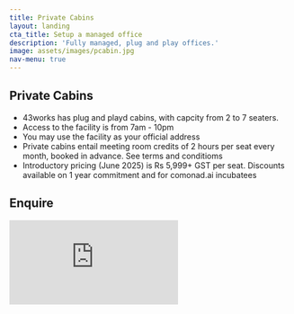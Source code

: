 ```yaml
---
title: Private Cabins
layout: landing
cta_title: Setup a managed office
description: 'Fully managed, plug and play offices.'
image: assets/images/pcabin.jpg
nav-menu: true
---
```


<!-- Main -->
<div id="main">

<!-- One -->
<section id="one">
	<div class="inner">
        <div class="row 200%">
            <div class="5u 12u$(medium)" markdown="1">
            <h2 id="elements">Private Cabins</h2>
                <ul>
		<li>43works has plug and playd cabins, with capcity from 2 to 7 seaters.</li>
		<li>Access to the facility is from 7am - 10pm</li>
		<li>You may use the facility as your official address</li>
		<li>Private cabins entail meeting room credits of 2 hours per seat every month, booked in advance. See terms and conditioms</li>
		<li>Introductory pricing (June 2025) is Rs 5,999+ GST per seat. Discounts available on 1 year commitment and for comonad.ai incubatees</li>	
                </ul>
            </div>
            <div class="7u$ 12u$(medium)">
                <h2>Enquire</h2>
                <div class="google-form-container">
                    <iframe src="https://docs.google.com/forms/d/e/1FAIpQLSdCudziqbcuOcKr93lg2N4wKiR_eyY8ccHJlJjCCDnutMI4_A/viewform?embedded=true" frameborder="0" 
                    marginheight="0" 
                    marginwidth="0" 
                    loading="lazy">Loading…</iframe>
                </div>
            </div>
        </div>
    </div>
</section>


</div>

